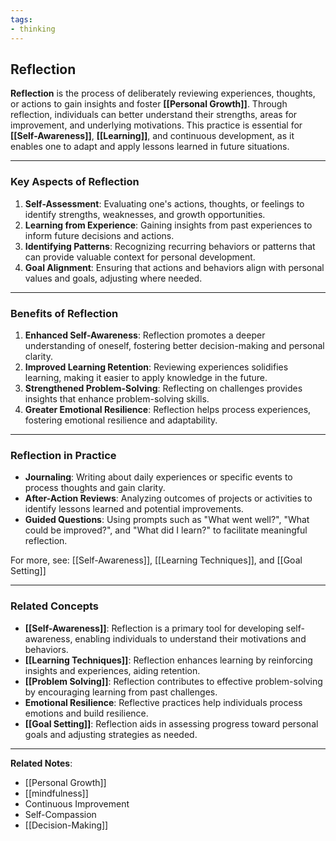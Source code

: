 ```yaml
---
tags:
- thinking
---
```


## Reflection

**Reflection** is the process of deliberately reviewing experiences, thoughts, or actions to gain insights and foster **[[Personal Growth]]**. Through reflection, individuals can better understand their strengths, areas for improvement, and underlying motivations. This practice is essential for **[[Self-Awareness]]**, **[[Learning]]**, and continuous development, as it enables one to adapt and apply lessons learned in future situations.

---

### Key Aspects of Reflection

1. **Self-Assessment**: Evaluating one's actions, thoughts, or feelings to identify strengths, weaknesses, and growth opportunities.
2. **Learning from Experience**: Gaining insights from past experiences to inform future decisions and actions.
3. **Identifying Patterns**: Recognizing recurring behaviors or patterns that can provide valuable context for personal development.
4. **Goal Alignment**: Ensuring that actions and behaviors align with personal values and goals, adjusting where needed.

---

### Benefits of Reflection

1. **Enhanced Self-Awareness**: Reflection promotes a deeper understanding of oneself, fostering better decision-making and personal clarity.
2. **Improved Learning Retention**: Reviewing experiences solidifies learning, making it easier to apply knowledge in the future.
3. **Strengthened Problem-Solving**: Reflecting on challenges provides insights that enhance problem-solving skills.
4. **Greater Emotional Resilience**: Reflection helps process experiences, fostering emotional resilience and adaptability.

---

### Reflection in Practice

- **Journaling**: Writing about daily experiences or specific events to process thoughts and gain clarity.
- **After-Action Reviews**: Analyzing outcomes of projects or activities to identify lessons learned and potential improvements.
- **Guided Questions**: Using prompts such as "What went well?", "What could be improved?", and "What did I learn?" to facilitate meaningful reflection.

For more, see: [[Self-Awareness]], [[Learning Techniques]], and [[Goal Setting]]

---

### Related Concepts

- **[[Self-Awareness]]**: Reflection is a primary tool for developing self-awareness, enabling individuals to understand their motivations and behaviors.
- **[[Learning Techniques]]**: Reflection enhances learning by reinforcing insights and experiences, aiding retention.
- **[[Problem Solving]]**: Reflection contributes to effective problem-solving by encouraging learning from past challenges.
- **Emotional Resilience**: Reflective practices help individuals process emotions and build resilience.
- **[[Goal Setting]]**: Reflection aids in assessing progress toward personal goals and adjusting strategies as needed.

---

**Related Notes**:
- [[Personal Growth]]
- [[mindfulness]]
- Continuous Improvement
- Self-Compassion
- [[Decision-Making]]
